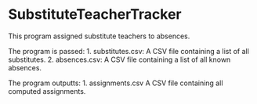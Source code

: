 # SubstituteTeacherTracker
This program assigned substitute teachers to absences.

The program is passed:
    1. substitutes.csv: A CSV file containing a list of all substitutes.
    2. absences.csv: A CSV file containing a list of all known absences.

The program outputts:
    1. assignments.csv A CSV file containing all computed assignments.
